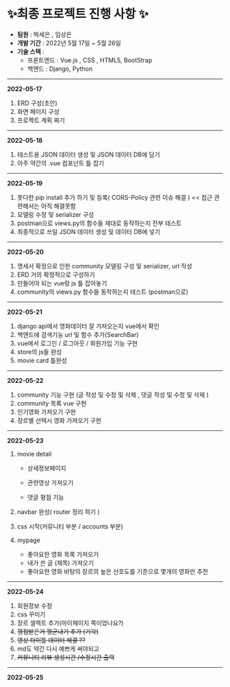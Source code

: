 # ✨최종 프로젝트 진행 사항 ✨

- **팀원** : 박세은 , 임상은
- **개발 기간** : 2022년 5월 17일 ~ 5월 26일
- **기술 스택** : 
  - 프론트엔드 : Vue.js , CSS , HTML5, BootStrap
  - 백엔드 : Django, Python

--------------------------------------

**2022-05-17**

1. ERD 구성(초안)
2. 화면 페이지 구성
3. 프로젝트 계획 짜기

---------------------------------------------------

**2022-05-18**

1. 테스트용 JSON 데이터 생성 및 JSON 데이터 DB에 담기
2. 아주 약간의 .vue 컴포넌트 틀 잡기

---------------------------------------

**2022-05-19**

1. 못다한 pip install 추가 하기 및 등록( CORS-Policy 관련 이슈 해결 ) << 접근 관련해서는 아직 해결못함
2. 모델링 수정 및 serializer 구성
3. postman으로 views.py의 함수들 제대로 동작하는지 전부 테스트
3. 최종적으로 쓰일 JSON 데이터 생성 및 데이터 DB에 넣기

--------------------------------

**2022-05-20**

1. 명세서 확정으로 인한 community 모델링 구성 및 serializer, url 작성
1. ERD 거의 확정적으로 구성하기
1. 만들어야 되는 vue랑 js 틀 잡아놓기
1. community의 views.py 함수들 동작하는지 테스트 (postman으로)

--------------------------------

**2022-05-21**

1. django api에서 영화데이터 잘 가져오는지 vue에서 확인
2. 백엔드에 검색기능 url 및 함수 추가(SearchBar)
3. vue에서 로그인 / 로그아웃 / 회원가입 기능 구현
4. store의 js들 완성
5. movie card 틀완성

------------------------------------------------------------------------------------

**2022-05-22**

1. community 기능 구현 (글 작성  및 수정 및 삭제 , 댓글 작성 및 수정 및 삭제 )
2. community 목록 vue 구현
3. 인기영화 가져오기 구현
4. 장르별 선택시 영화 가져오기 구현 

-----------------------------------------------------------

**2022-05-23**

1. movie detail 

   - 상세정보페이지

   - 관련영상 가져오기
   - 댓글 평점 기능 
2. navbar 완성( router 정리 하기 )
3. css 시작(커뮤니티 부분 / accounts 부분)
4. mypage 
   - 좋아요한 영화 목록 가져오기
   - 내가 쓴 글 (제목) 가져오기
   - 좋아요한 영화 바탕의 장르의 높은 선호도를 기준으로 몇개의 영화만 추천

-------------------------------------------------------

**2022-05-24**

1. 회원정보 수정
2. css 꾸미기 
3. 장르 셀렉트 추가(마이페이지 쪽이었나요?)
4. ~~평점받은거 평균내기 추가 (기각)~~
5. ~~영상 타이틀 데이터 해결 ??~~
6. md도 약간 다시 예쁘게 써야되고
7. ~~커뮤니티 리뷰 생성시간 /수정시간 출력~~

----------------------------

**2022-05-25**
